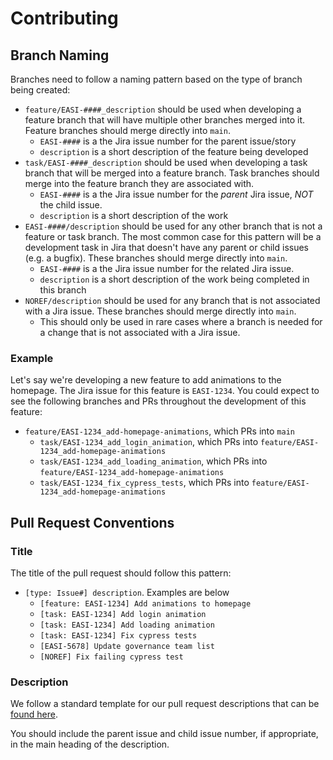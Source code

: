 # Contributing

## Branch Naming

Branches need to follow a naming pattern based on the type of branch being created:
- `feature/EASI-####_description` should be used when developing a feature branch that will have multiple other branches merged into it. Feature branches should merge directly into `main`.
  - `EASI-####` is a the Jira issue number for the parent issue/story
  - `description` is a short description of the feature being developed
- `task/EASI-####_description` should be used when developing a task branch that will be merged into a feature branch. Task branches should merge into the feature branch they are associated with.
  - `EASI-####` is a the Jira issue number for the *parent* Jira issue, *NOT* the child issue.
  - `description` is a short description of the work
- `EASI-####/description` should be used for any other branch that is not a feature or task branch. The most common case for this pattern will be a development task in Jira that doesn't have any parent or child issues (e.g. a bugfix). These branches should merge directly into `main`.
  - `EASI-####` is a the Jira issue number for the related Jira issue.
  - `description` is a short description of the work being completed in this branch
- `NOREF/description` should be used for any branch that is not associated with a Jira issue. These branches should merge directly into `main`.
  - This should only be used in rare cases where a branch is needed for a change that is not associated with a Jira issue.

### Example

Let's say we're developing a new feature to add animations to the homepage. The Jira issue for this feature is `EASI-1234`. You could expect to see the following branches and PRs throughout the development of this feature:
- `feature/EASI-1234_add-homepage-animations`, which PRs into `main`
	- `task/EASI-1234_add_login_animation`, which PRs into `feature/EASI-1234_add-homepage-animations`
	- `task/EASI-1234_add_loading_animation`, which PRs into `feature/EASI-1234_add-homepage-animations`
	- `task/EASI-1234_fix_cypress_tests`, which PRs into `feature/EASI-1234_add-homepage-animations`

## Pull Request Conventions

### Title

The title of the pull request should follow this pattern:

- `[type: Issue#] description`. Examples are below
  - `[feature: EASI-1234] Add animations to homepage`
  - `[task: EASI-1234] Add login animation`
  - `[task: EASI-1234] Add loading animation`
  - `[task: EASI-1234] Fix cypress tests`
  - `[EASI-5678] Update governance team list`
  - `[NOREF] Fix failing cypress test`

### Description

We follow a standard template for our pull request descriptions that can be [found here](./.github/PULL_REQUEST_TEMPLATE.md).

You should include the parent issue and child issue number, if appropriate, in the main heading of the description.
